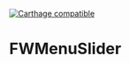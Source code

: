 [![Carthage compatible](https://img.shields.io/badge/Carthage-compatible-4BC51D.svg?style=flat)](https://github.com/Carthage/Carthage)
# FWMenuSlider 
